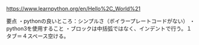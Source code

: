 https://www.learnpython.org/en/Hello%2C_World%21

要点
・pythonの良いところ：シンプルさ（ボイラープレートコードがない）
・python3を使用すること
・ブロックは中括弧ではなく、インデントで行う。１タブ＝４スペース空ける。
